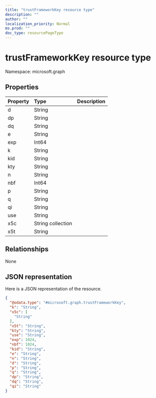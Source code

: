 ```yaml
---
title: "trustFrameworkKey resource type"
description: ""
author: ""
localization_priority: Normal
ms.prod: ""
doc_type: resourcePageType
---
```


# trustFrameworkKey resource type


Namespace: microsoft.graph



## Properties
|Property|Type|Description|
|:---|:---|:---|
|d|String||
|dp|String||
|dq|String||
|e|String||
|exp|Int64||
|k|String||
|kid|String||
|kty|String||
|n|String||
|nbf|Int64||
|p|String||
|q|String||
|qi|String||
|use|String||
|x5c|String collection||
|x5t|String||

## Relationships
None

## JSON representation
Here is a JSON representation of the resource.
<!-- {
  "blockType": "resource",
  "@odata.type": "microsoft.graph.trustFrameworkKey"
}
-->
``` json
{
  "@odata.type": "#microsoft.graph.trustFrameworkKey",
  "k": "String",
  "x5c": [
    "String"
  ],
  "x5t": "String",
  "kty": "String",
  "use": "String",
  "exp": 1024,
  "nbf": 1024,
  "kid": "String",
  "e": "String",
  "n": "String",
  "d": "String",
  "p": "String",
  "q": "String",
  "dp": "String",
  "dq": "String",
  "qi": "String"
}
```

